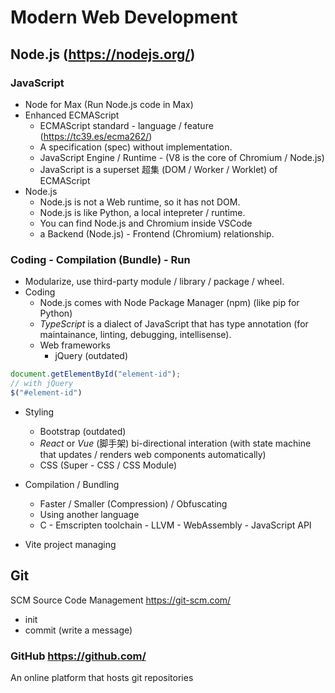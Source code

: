 # Modern Web Development
## Node.js (https://nodejs.org/)
### JavaScript
- Node for Max (Run Node.js code in Max)
- Enhanced ECMAScript
    - ECMAScript standard - language / feature (https://tc39.es/ecma262/)
    - A specification (spec) without implementation.
    - JavaScript Engine / Runtime - (V8 is the core of Chromium / Node.js)
    - JavaScript is a superset 超集 (DOM / Worker / Worklet) of ECMAScript
- Node.js
    - Node.js is not a Web runtime, so it has not DOM.
    - Node.js is like Python, a local intepreter / runtime.
    - You can find Node.js and Chromium inside VSCode
    - a Backend (Node.js) - Frontend (Chromium) relationship.
### Coding - Compilation (Bundle) - Run
- Modularize, use third-party module / library / package / wheel.
- Coding
    - Node.js comes with Node Package Manager (npm) (like pip for Python)
    - _TypeScript_ is a dialect of JavaScript that has type annotation (for maintainance, linting, debugging, intellisense).
    - Web frameworks
        - jQuery (outdated)
```JavaScript
document.getElementById("element-id");
// with jQuery
$("#element-id")
```
- Styling
    - Bootstrap (outdated)
    - _React_ or _Vue_ (脚手架) bi-directional interation (with state machine that updates / renders web components automatically)
    - CSS (Super - CSS / CSS Module)
- Compilation / Bundling
    - Faster / Smaller (Compression) / Obfuscating
    - Using another language
    - C - Emscripten toolchain - LLVM - WebAssembly - JavaScript API

- Vite project managing

## Git
SCM Source Code Management
https://git-scm.com/
- init
- commit (write a message)
### GitHub https://github.com/
An online platform that hosts git repositories